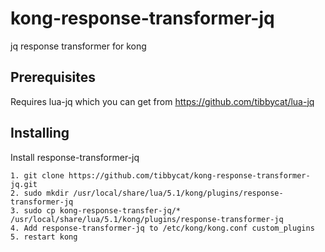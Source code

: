 # kong-response-transformer-jq
jq response transformer for kong
## Prerequisites
Requires lua-jq which you can get from https://github.com/tibbycat/lua-jq
## Installing
Install response-transformer-jq
```
1. git clone https://github.com/tibbycat/kong-response-transformer-jq.git
2. sudo mkdir /usr/local/share/lua/5.1/kong/plugins/response-transformer-jq
3. sudo cp kong-response-transfer-jq/* /usr/local/share/lua/5.1/kong/plugins/response-transformer-jq
4. Add response-transformer-jq to /etc/kong/kong.conf custom_plugins
5. restart kong
```
